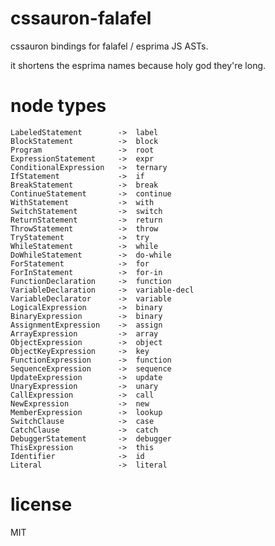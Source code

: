 # cssauron-falafel

cssauron bindings for falafel / esprima JS ASTs.

it shortens the esprima names because holy god they're long.

# node types

    LabeledStatement	    ->	label
    BlockStatement	        ->	block
    Program	                ->	root
    ExpressionStatement	    ->	expr
    ConditionalExpression	->	ternary
    IfStatement	        	->	if
    BreakStatement	    	->	break
    ContinueStatement		->	continue
    WithStatement	    	->	with
    SwitchStatement	    	->	switch
    ReturnStatement	    	->	return
    ThrowStatement	    	->	throw
    TryStatement	    	->	try
    WhileStatement	    	->	while
    DoWhileStatement		->	do-while
    ForStatement	    	->	for
    ForInStatement	    	->	for-in
    FunctionDeclaration		->	function
    VariableDeclaration		->	variable-decl
    VariableDeclarator		->	variable
    LogicalExpression		->	binary
    BinaryExpression		->	binary
    AssignmentExpression	->	assign
    ArrayExpression	    	->	array
    ObjectExpression		->	object
    ObjectKeyExpression		->	key
    FunctionExpression		->	function
    SequenceExpression		->	sequence
    UpdateExpression		->	update
    UnaryExpression	    	->	unary
    CallExpression	    	->	call
    NewExpression	    	->	new
    MemberExpression		->	lookup
    SwitchClause	    	->	case
    CatchClause	        	->	catch
    DebuggerStatement		->	debugger
    ThisExpression	    	->	this
    Identifier	        	->	id
    Literal	            	->	literal

# license

MIT
